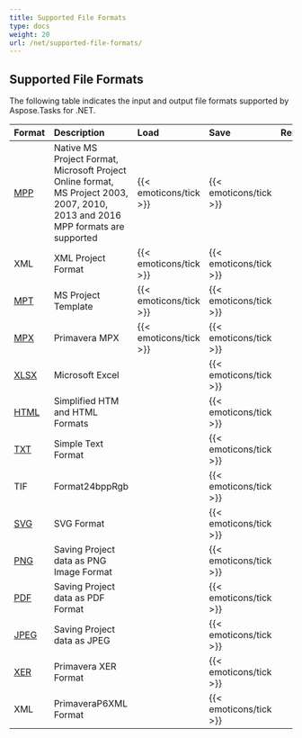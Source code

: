 ```yaml
---
title: Supported File Formats
type: docs
weight: 20
url: /net/supported-file-formats/
---
```


## **Supported File Formats**
The following table indicates the input and output file formats supported by Aspose.Tasks for .NET.

|**Format**|**Description**|**Load**|**Save**|**Remarks**|
| :- | :- | :- | :- | :- |
|[MPP](https://docs.fileformat.com/project-management/mpp/)|Native MS Project Format, Microsoft Project Online format, MS Project 2003, 2007, 2010, 2013 and 2016 MPP formats are supported|{{< emoticons/tick >}}|{{< emoticons/tick >}}| |
|XML|XML Project Format|{{< emoticons/tick >}}|{{< emoticons/tick >}} | |
|[MPT](https://docs.fileformat.com/project-management/mpt/)|MS Project Template|{{< emoticons/tick >}}|{{< emoticons/tick >}}| |
|[MPX](https://docs.fileformat.com/project-management/mpx/)|Primavera MPX|{{< emoticons/tick >}}|{{< emoticons/tick >}}| |
|[XLSX](https://docs.fileformat.com/Spreadsheet/XLSX/)|Microsoft Excel| |{{< emoticons/tick >}}| |
|[HTML](https://docs.fileformat.com/Web/HTML/)|Simplified HTM and HTML Formats| |{{< emoticons/tick >}}| |
|[TXT](https://docs.fileformat.com/word-processing/txt/)|Simple Text Format| |{{< emoticons/tick >}}| |
|TIF|Format24bppRgb| |{{< emoticons/tick >}} | |
|[SVG](https://docs.fileformat.com/page-description-language/SVG/)|SVG Format| |{{< emoticons/tick >}} | |
|[PNG](https://docs.fileformat.com/Image/PNG/)|Saving Project data as PNG Image Format| |{{< emoticons/tick >}} | |
|[PDF](https://docs.fileformat.com/view/pdf/)|Saving Project data as PDF Format| |{{< emoticons/tick >}} | |
|[JPEG](https://docs.fileformat.com/Image/JPEG/)|Saving Project data as JPEG| |{{< emoticons/tick >}} | |
|[XER](https://docs.fileformat.com/project-management/xer/)|Primavera XER Format| |{{< emoticons/tick >}} | |
|XML|PrimaveraP6XML Format| |{{< emoticons/tick >}} | |

